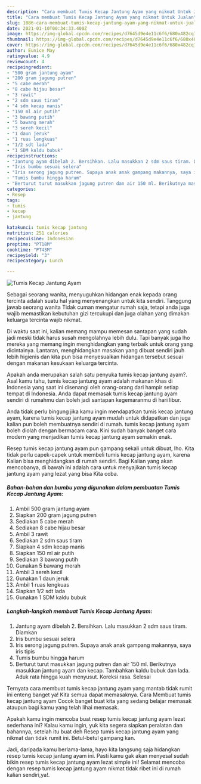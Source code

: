 ```yaml
---
description: "Cara membuat Tumis Kecap Jantung Ayam yang nikmat Untuk Jualan"
title: "Cara membuat Tumis Kecap Jantung Ayam yang nikmat Untuk Jualan"
slug: 1086-cara-membuat-tumis-kecap-jantung-ayam-yang-nikmat-untuk-jualan
date: 2021-01-10T00:34:33.400Z
image: https://img-global.cpcdn.com/recipes/d7645d9e4e11c6f6/680x482cq70/tumis-kecap-jantung-ayam-foto-resep-utama.jpg
thumbnail: https://img-global.cpcdn.com/recipes/d7645d9e4e11c6f6/680x482cq70/tumis-kecap-jantung-ayam-foto-resep-utama.jpg
cover: https://img-global.cpcdn.com/recipes/d7645d9e4e11c6f6/680x482cq70/tumis-kecap-jantung-ayam-foto-resep-utama.jpg
author: Eunice May
ratingvalue: 4.9
reviewcount: 4
recipeingredient:
- "500 gram jantung ayam"
- "200 gram jagung putren"
- "5 cabe merah"
- "8 cabe hijau besar"
- "3 rawit"
- "2 sdm saus tiram"
- "4 sdm kecap manis"
- "150 ml air putih"
- "3 bawang putih"
- "5 bawang merah"
- "3 sereh kecil"
- "1 daun jeruk"
- "1 ruas lengkuas"
- "1/2 sdt lada"
- "1 SDM kaldu bubuk"
recipeinstructions:
- "Jantung ayam dibelah 2. Bersihkan. Lalu masukkan 2 sdm saus tiram. Diamkan"
- "Iris bumbu sesuai selera"
- "Iris serong jagung putren. Supaya anak anak gampang makannya, saya iris tipis"
- "Tumis bumbu hingga harum"
- "Berturut turut masukkan jagung putren dan air 150 ml. Berikutnya masukkan jantung ayam dan kecap. Tambahkan kaldu bubuk dan lada. Aduk rata hingga kuah menyusut. Koreksi rasa. Selesai"
categories:
- Resep
tags:
- tumis
- kecap
- jantung

katakunci: tumis kecap jantung 
nutrition: 251 calories
recipecuisine: Indonesian
preptime: "PT18M"
cooktime: "PT43M"
recipeyield: "3"
recipecategory: Lunch

---
```



![Tumis Kecap Jantung Ayam](https://img-global.cpcdn.com/recipes/d7645d9e4e11c6f6/680x482cq70/tumis-kecap-jantung-ayam-foto-resep-utama.jpg)

Sebagai seorang wanita, menyuguhkan hidangan enak kepada orang tercinta adalah suatu hal yang menyenangkan untuk kita sendiri. Tanggung jawab seorang  wanita Tidak cuman mengatur rumah saja, tetapi anda juga wajib memastikan kebutuhan gizi tercukupi dan juga olahan yang dimakan keluarga tercinta wajib nikmat.

Di waktu  saat ini, kalian memang mampu memesan santapan yang sudah jadi meski tidak harus susah mengolahnya lebih dulu. Tapi banyak juga lho mereka yang memang ingin menghidangkan yang terbaik untuk orang yang dicintainya. Lantaran, menghidangkan masakan yang dibuat sendiri jauh lebih higienis dan kita pun bisa menyesuaikan hidangan tersebut sesuai dengan makanan kesukaan keluarga tercinta. 



Apakah anda merupakan salah satu penyuka tumis kecap jantung ayam?. Asal kamu tahu, tumis kecap jantung ayam adalah makanan khas di Indonesia yang saat ini disenangi oleh orang-orang dari hampir setiap tempat di Indonesia. Anda dapat memasak tumis kecap jantung ayam sendiri di rumahmu dan boleh jadi santapan kegemaranmu di hari libur.

Anda tidak perlu bingung jika kamu ingin mendapatkan tumis kecap jantung ayam, karena tumis kecap jantung ayam mudah untuk didapatkan dan juga kalian pun boleh membuatnya sendiri di rumah. tumis kecap jantung ayam boleh diolah dengan bermacam cara. Kini sudah banyak banget cara modern yang menjadikan tumis kecap jantung ayam semakin enak.

Resep tumis kecap jantung ayam pun gampang sekali untuk dibuat, lho. Kita tidak perlu capek-capek untuk membeli tumis kecap jantung ayam, karena Kalian bisa menghidangkan di rumah sendiri. Bagi Kalian yang akan mencobanya, di bawah ini adalah cara untuk menyajikan tumis kecap jantung ayam yang lezat yang bisa Kita coba.

<!--inarticleads1-->

##### Bahan-bahan dan bumbu yang digunakan dalam pembuatan Tumis Kecap Jantung Ayam:

1. Ambil 500 gram jantung ayam
1. Siapkan 200 gram jagung putren
1. Sediakan 5 cabe merah
1. Sediakan 8 cabe hijau besar
1. Ambil 3 rawit
1. Sediakan 2 sdm saus tiram
1. Siapkan 4 sdm kecap manis
1. Siapkan 150 ml air putih
1. Sediakan 3 bawang putih
1. Gunakan 5 bawang merah
1. Ambil 3 sereh kecil
1. Gunakan 1 daun jeruk
1. Ambil 1 ruas lengkuas
1. Siapkan 1/2 sdt lada
1. Gunakan 1 SDM kaldu bubuk




<!--inarticleads2-->

##### Langkah-langkah membuat Tumis Kecap Jantung Ayam:

1. Jantung ayam dibelah 2. Bersihkan. Lalu masukkan 2 sdm saus tiram. Diamkan
1. Iris bumbu sesuai selera
1. Iris serong jagung putren. Supaya anak anak gampang makannya, saya iris tipis
1. Tumis bumbu hingga harum
1. Berturut turut masukkan jagung putren dan air 150 ml. Berikutnya masukkan jantung ayam dan kecap. Tambahkan kaldu bubuk dan lada. Aduk rata hingga kuah menyusut. Koreksi rasa. Selesai




Ternyata cara membuat tumis kecap jantung ayam yang mantab tidak rumit ini enteng banget ya! Kita semua dapat memasaknya. Cara Membuat tumis kecap jantung ayam Cocok banget buat kita yang sedang belajar memasak ataupun bagi kamu yang telah lihai memasak.

Apakah kamu ingin mencoba buat resep tumis kecap jantung ayam lezat sederhana ini? Kalau kamu ingin, yuk kita segera siapkan peralatan dan bahannya, setelah itu buat deh Resep tumis kecap jantung ayam yang nikmat dan tidak rumit ini. Betul-betul gampang kan. 

Jadi, daripada kamu berlama-lama, hayo kita langsung saja hidangkan resep tumis kecap jantung ayam ini. Pasti kamu gak akan menyesal sudah bikin resep tumis kecap jantung ayam lezat simple ini! Selamat mencoba dengan resep tumis kecap jantung ayam nikmat tidak ribet ini di rumah kalian sendiri,ya!.

